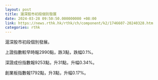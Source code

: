 ```yaml
---
layout: post
title: 滬深股市初段個別發展
date: 2024-03-28 09:50:50.000000000 +08:00
link: https://news.rthk.hk/rthk/ch/component/k2/1746607-20240328.htm
categories: rthk
---
```


滬深股市初段個別發展。

上證指數較早時報2990點，跌3點，跌幅0.1%。

深證成份指數報9253點，升31點，升幅0.34%。

創業板指數報1792點，升3點，升幅0.17%。
